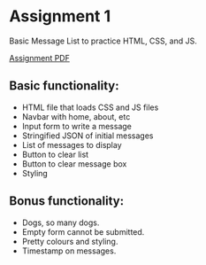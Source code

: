 # Assignment 1

Basic Message List to practice HTML, CSS, and JS.

[Assignment PDF](http://blogs.ubc.ca/cpsc436i2019s/files/2019/05/Assignment-1.pdf)

## Basic functionality:

- HTML file that loads CSS and JS files
- Navbar with home, about, etc
- Input form to write a message
- Stringified JSON of initial messages
- List of messages to display
- Button to clear list
- Button to clear message box
- Styling

## Bonus functionality:

- Dogs, so many dogs.
- Empty form cannot be submitted.
- Pretty colours and styling.
- Timestamp on messages.
